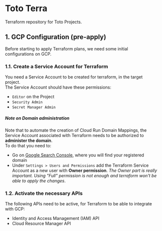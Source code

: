# Toto Terra
Terraform repository for Toto Projects.

## 1. GCP Configuration (pre-apply)
Before starting to apply Terraform plans, we need some initial configurations on GCP. 

### 1.1. Create a Service Account for Terraform
You need a Service Account to be created for terraform, in the target project. <br>
The Service Account should have these permissions:
 * `Editor` on the Project 
 * `Security Admin`
 * `Secret Manager Admin`

##### Note on Domain administration
Note that to automate the creation of Cloud Run Domain Mappings, the Service Account associated with Terraform needs to be authorized to **administer the domain**. <br>
To do that you need to:
 * Go on [Google Search Console](https://search.google.com/search-console/), where you will find your registered domain
 * Under `Settings > Users and Permissions` add the Terraform Service Account as a new user with **Owner permission**. *The Owner part is really important. Using "Full" permission is not enough and terraform won't be able to apply the changes*. 

### 1.2. Activate the necessary APIs
The following APIs need to be active, for Terraform to be able to integrate with GCP: 
 * Identity and Access Management (IAM) API 
 * Cloud Resource Manager API  